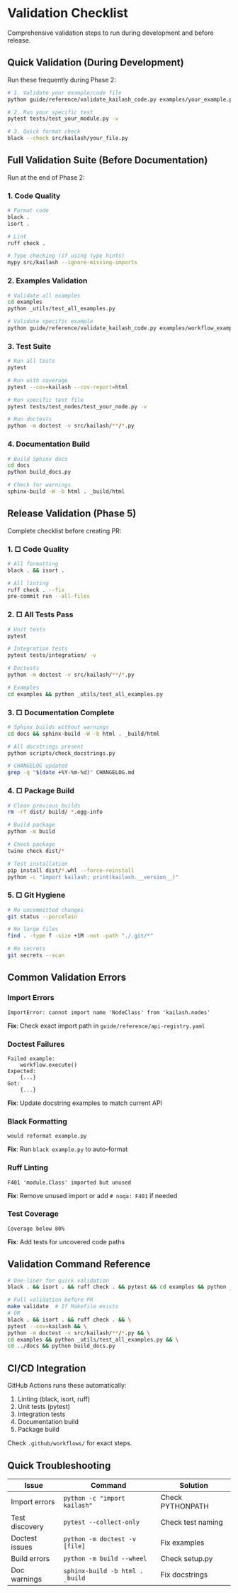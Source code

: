 # Validation Checklist

Comprehensive validation steps to run during development and before release.

## Quick Validation (During Development)

Run these frequently during Phase 2:

```bash
# 1. Validate your example/code file
python guide/reference/validate_kailash_code.py examples/your_example.py

# 2. Run your specific test
pytest tests/test_your_module.py -v

# 3. Quick format check
black --check src/kailash/your_file.py
```

## Full Validation Suite (Before Documentation)

Run at the end of Phase 2:

### 1. Code Quality
```bash
# Format code
black .
isort .

# Lint
ruff check .

# Type checking (if using type hints)
mypy src/kailash --ignore-missing-imports
```

### 2. Examples Validation
```bash
# Validate all examples
cd examples
python _utils/test_all_examples.py

# Validate specific example
python guide/reference/validate_kailash_code.py examples/workflow_examples/your_example.py
```

### 3. Test Suite
```bash
# Run all tests
pytest

# Run with coverage
pytest --cov=kailash --cov-report=html

# Run specific test file
pytest tests/test_nodes/test_your_node.py -v

# Run doctests
python -m doctest -v src/kailash/**/*.py
```

### 4. Documentation Build
```bash
# Build Sphinx docs
cd docs
python build_docs.py

# Check for warnings
sphinx-build -W -b html . _build/html
```

## Release Validation (Phase 5)

Complete checklist before creating PR:

### 1. □ Code Quality
```bash
# All formatting
black . && isort .

# All linting
ruff check . --fix
pre-commit run --all-files
```

### 2. □ All Tests Pass
```bash
# Unit tests
pytest

# Integration tests
pytest tests/integration/ -v

# Doctests
python -m doctest -v src/kailash/**/*.py

# Examples
cd examples && python _utils/test_all_examples.py
```

### 3. □ Documentation Complete
```bash
# Sphinx builds without warnings
cd docs && sphinx-build -W -b html . _build/html

# All docstrings present
python scripts/check_docstrings.py

# CHANGELOG updated
grep -q "$(date +%Y-%m-%d)" CHANGELOG.md
```

### 4. □ Package Build
```bash
# Clean previous builds
rm -rf dist/ build/ *.egg-info

# Build package
python -m build

# Check package
twine check dist/*

# Test installation
pip install dist/*.whl --force-reinstall
python -c "import kailash; print(kailash.__version__)"
```

### 5. □ Git Hygiene
```bash
# No uncommitted changes
git status --porcelain

# No large files
find . -type f -size +1M -not -path "./.git/*"

# No secrets
git secrets --scan
```

## Common Validation Errors

### Import Errors
```
ImportError: cannot import name 'NodeClass' from 'kailash.nodes'
```
**Fix**: Check exact import path in `guide/reference/api-registry.yaml`

### Doctest Failures
```
Failed example:
    workflow.execute()
Expected:
    {...}
Got:
    {...}
```
**Fix**: Update docstring examples to match current API

### Black Formatting
```
would reformat example.py
```
**Fix**: Run `black example.py` to auto-format

### Ruff Linting
```
F401 'module.Class' imported but unused
```
**Fix**: Remove unused import or add `# noqa: F401` if needed

### Test Coverage
```
Coverage below 80%
```
**Fix**: Add tests for uncovered code paths

## Validation Command Reference

```bash
# One-liner for quick validation
black . && isort . && ruff check . && pytest && cd examples && python _utils/test_all_examples.py

# Full validation before PR
make validate  # If Makefile exists
# OR
black . && isort . && ruff check . && \
pytest --cov=kailash && \
python -m doctest -v src/kailash/**/*.py && \
cd examples && python _utils/test_all_examples.py && \
cd ../docs && python build_docs.py
```

## CI/CD Integration

GitHub Actions runs these automatically:
1. Linting (black, isort, ruff)
2. Unit tests (pytest)
3. Integration tests
4. Documentation build
5. Package build

Check `.github/workflows/` for exact steps.

## Quick Troubleshooting

| Issue | Command | Solution |
|-------|---------|----------|
| Import errors | `python -c "import kailash"` | Check PYTHONPATH |
| Test discovery | `pytest --collect-only` | Check test naming |
| Doctest issues | `python -m doctest -v [file]` | Fix examples |
| Build errors | `python -m build --wheel` | Check setup.py |
| Doc warnings | `sphinx-build -b html . _build` | Fix docstrings |